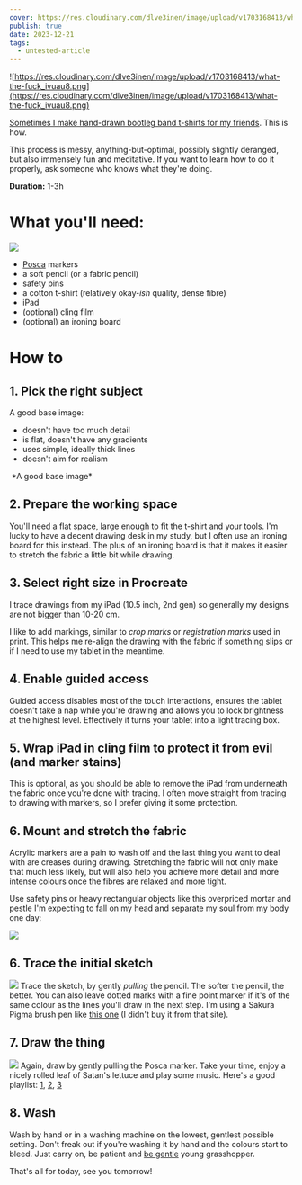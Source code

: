 ```yaml
---
cover: https://res.cloudinary.com/dlve3inen/image/upload/v1703168413/what-the-fuck_ivuau8.png
publish: true
date: 2023-12-21
tags:
  - untested-article
---
```

![https://res.cloudinary.com/dlve3inen/image/upload/v1703168413/what-the-fuck_ivuau8.png](https://res.cloudinary.com/dlve3inen/image/upload/v1703168413/what-the-fuck_ivuau8.png)

[Sometimes I make hand-drawn bootleg band t-shirts for my friends](<../My Bootleg T-shirts>). This is how.

This process is messy, anything-but-optimal, possibly slightly deranged, but also immensely fun and meditative. If you want to learn how to do it properly, ask someone who knows what they're doing.

**Duration:** 1-3h

# What you'll need:

![](tee-tutorial-tools.webp)

- [Posca](https://poscausa.com) markers
- a soft pencil (or a fabric pencil)
- safety pins
- a cotton t-shirt (relatively okay-*ish* quality, dense fibre)
- iPad
- (optional) cling film
- (optional) an ironing board

# How to

## 1\. Pick the right subject

A good base image:

- doesn't have too much detail
- is flat, doesn't have any gradients
- uses simple, ideally thick lines
- doesn't aim for realism

<img src="https://www.potato.horse/_next/image?url=https%3A%2F%2Fimages.ctfassets.net%2Fhyylafu4fjks%2F52nuzNPji0GiZGJctyWlvJ%2Fa4fc78761c8a894806f6f4350faf39a0%2FC18D3C61-F740-441B-A25A-13B9FDF305BC.png&w=2048&q=75" alt=""/>
*A good base image*

## 2\. Prepare the working space

You'll need a flat space, large enough to fit the t-shirt and your tools. I'm lucky to have  a decent drawing desk in my study, but I often use an ironing board for this instead. The plus of an ironing board is that it makes it easier to stretch the fabric a little bit while drawing.

## 3\. Select right size in Procreate

I trace drawings from my iPad (10.5 inch, 2nd gen) so generally my designs are not bigger than 10-20 cm. 

I like to add markings, similar to *crop marks* or *registration marks* used in print. This helps me re-align the drawing with the fabric if something slips or if I need to use my tablet in the meantime.

## 4\. Enable guided access

Guided access disables most of the touch interactions, ensures the tablet doesn't take a nap while you're drawing and allows you to lock brightness at the highest level. Effectively it turns your tablet into a light tracing box.

## 5\. Wrap iPad in cling film to protect it from evil (and marker stains)

This is optional, as you should be able to remove the iPad from underneath the fabric once you're done with tracing. I often move straight from tracing to drawing with markers, so I prefer giving it some protection.

## 6\. Mount and stretch the fabric

Acrylic markers are a pain to wash off and the last thing you want to deal with are creases during drawing. Stretching the fabric will not only make that much less likely, but will also help you achieve more detail and more intense colours once the fibres are relaxed and more tight.

Use safety pins or heavy rectangular objects like this overpriced mortar and pestle I'm expecting to fall on my head and separate my soul from my body one day:

![](tee-tutorial-setup-mortar.webp)

## 6\. Trace the initial sketch

![](tee-tutorial-trace-dots-zoom.webp)
Trace the sketch, by gently *pulling* the pencil. The softer the pencil, the better. You can also leave dotted marks with a fine point marker if it's of the same colour as the lines you'll draw in the next step. I'm using a Sakura Pigma brush pen like [this one](https://kawaiipenshop.com/products/sakura-pigma-brush-pen) (I didn't buy it from that site).

## 7\. Draw the thing
![](tee-tutorial-longer.webp)
Again, draw by gently pulling the Posca marker. Take your time, enjoy a nicely rolled leaf of Satan's lettuce and play some music. Here's a good playlist: [1](https://www.youtube.com/watch?v=tSv04ylc6To), [2](https://www.youtube.com/watch?v=q4xKvHANqjk&t=2816s&pp=ygUKa2hydWFuZ2Jpbg%3D%3D), [3](https://www.youtube.com/watch?v=d8eVBS7c_hU)

## 8\. Wash

Wash by hand or in a washing machine on the lowest, gentlest possible setting. Don't freak out if you're washing it by hand and the colours start to bleed. Just carry on, be patient and [be gentle](https://youtu.be/YoR8h8y5m0g?t=105) young grasshopper.

That's all for today, see you tomorrow! 
